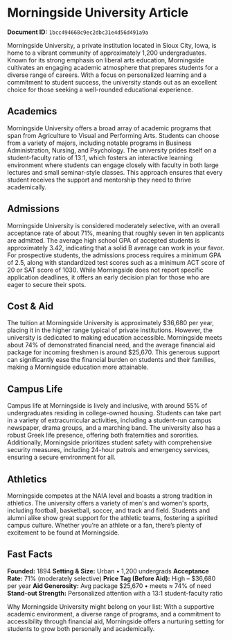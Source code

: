 # Morningside University Article

**Document ID:** `1bcc494668c9ec2dbc31e4d56d491a9a`

Morningside University, a private institution located in Sioux City, Iowa, is home to a vibrant community of approximately 1,200 undergraduates. Known for its strong emphasis on liberal arts education, Morningside cultivates an engaging academic atmosphere that prepares students for a diverse range of careers. With a focus on personalized learning and a commitment to student success, the university stands out as an excellent choice for those seeking a well-rounded educational experience.

## Academics
Morningside University offers a broad array of academic programs that span from Agriculture to Visual and Performing Arts. Students can choose from a variety of majors, including notable programs in Business Administration, Nursing, and Psychology. The university prides itself on a student-faculty ratio of 13:1, which fosters an interactive learning environment where students can engage closely with faculty in both large lectures and small seminar-style classes. This approach ensures that every student receives the support and mentorship they need to thrive academically.

## Admissions
Morningside University is considered moderately selective, with an overall acceptance rate of about 71%, meaning that roughly seven in ten applicants are admitted. The average high school GPA of accepted students is approximately 3.42, indicating that a solid B average can work in your favor. For prospective students, the admissions process requires a minimum GPA of 2.5, along with standardized test scores such as a minimum ACT score of 20 or SAT score of 1030. While Morningside does not report specific application deadlines, it offers an early decision plan for those who are eager to secure their spots.

## Cost & Aid
The tuition at Morningside University is approximately $36,680 per year, placing it in the higher range typical of private institutions. However, the university is dedicated to making education accessible. Morningside meets about 74% of demonstrated financial need, and the average financial aid package for incoming freshmen is around $25,670. This generous support can significantly ease the financial burden on students and their families, making a Morningside education more attainable.

## Campus Life
Campus life at Morningside is lively and inclusive, with around 55% of undergraduates residing in college-owned housing. Students can take part in a variety of extracurricular activities, including a student-run campus newspaper, drama groups, and a marching band. The university also has a robust Greek life presence, offering both fraternities and sororities. Additionally, Morningside prioritizes student safety with comprehensive security measures, including 24-hour patrols and emergency services, ensuring a secure environment for all.

## Athletics
Morningside competes at the NAIA level and boasts a strong tradition in athletics. The university offers a variety of men's and women's sports, including football, basketball, soccer, and track and field. Students and alumni alike show great support for the athletic teams, fostering a spirited campus culture. Whether you’re an athlete or a fan, there’s plenty of excitement to be found at Morningside.

## Fast Facts
**Founded:** 1894
**Setting & Size:** Urban • 1,200 undergrads
**Acceptance Rate:** 71% (moderately selective)
**Price Tag (Before Aid):** High – $36,680 per year
**Aid Generosity:** Avg package $25,670 • meets ≈ 74% of need
**Stand-out Strength:** Personalized attention with a 13:1 student-faculty ratio

Why Morningside University might belong on your list: With a supportive academic environment, a diverse range of programs, and a commitment to accessibility through financial aid, Morningside offers a nurturing setting for students to grow both personally and academically.
